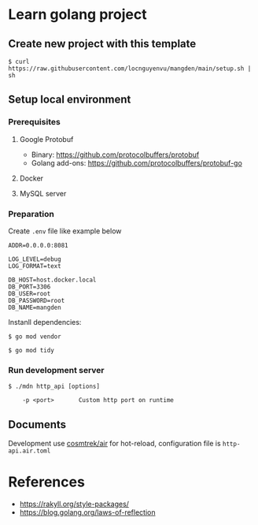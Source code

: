 # Learn golang project

## Create new project with this template

```
$ curl https://raw.githubusercontent.com/locnguyenvu/mangden/main/setup.sh | sh
```

## Setup local environment

### Prerequisites
1. Google Protobuf 
    
    * Binary: https://github.com/protocolbuffers/protobuf
    * Golang add-ons: https://github.com/protocolbuffers/protobuf-go

2. Docker

3. MySQL server

### Preparation

Create `.env` file like example below

```
ADDR=0.0.0.0:8081

LOG_LEVEL=debug
LOG_FORMAT=text

DB_HOST=host.docker.local
DB_PORT=3306
DB_USER=root
DB_PASSWORD=root
DB_NAME=mangden
```

Instanll dependencies:
```
$ go mod vendor

$ go mod tidy
```

### Run development server

```
$ ./mdn http_api [options]

    -p <port>       Custom http port on runtime
```

## Documents

Development use [cosmtrek/air](https://github.com/cosmtrek/air) for hot-reload, configuration file is `http-api.air.toml`

# References

* https://rakyll.org/style-packages/
* https://blog.golang.org/laws-of-reflection

